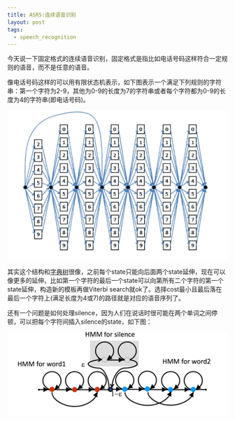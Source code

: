 ```yaml
---
title: ASR5:连续语音识别
layout: post
tags:
  - speech_recognition
---
```


今天说一下固定格式的连续语音识别，固定格式是指比如电话号码这样符合一定规则的语音，而不是任意的语音。

像电话号码这样的可以用有限状态机表示，如下图表示一个满足下列规则的字符串：第一个字符为2-9，其他为0-9的长度为7的字符串或者每个字符都为0-9的长度为4的字符串(即电话号码)。

![](/media/files/2015/07/06.jpg)

其实这个结构和[字典树](http://lufo.me/2015/07/21/ASR3.html)很像，之前每个state只能向后面两个state延伸，现在可以像更多的延伸，比如第一个字符的最后一个state可以向第所有二个字符的第一个state延伸，构造新的模板再做Viterbi search就ok了。选择cost最小且最后落在最后一个字符上(满足长度为4或7)的路径就是对应的语音序列了。

还有一个问题是如何处理silence，因为人们在说话时很可能在两个单词之间停顿，可以把每个字符间插入silence的state，如下图：

![](/media/files/2015/07/07.jpg)
